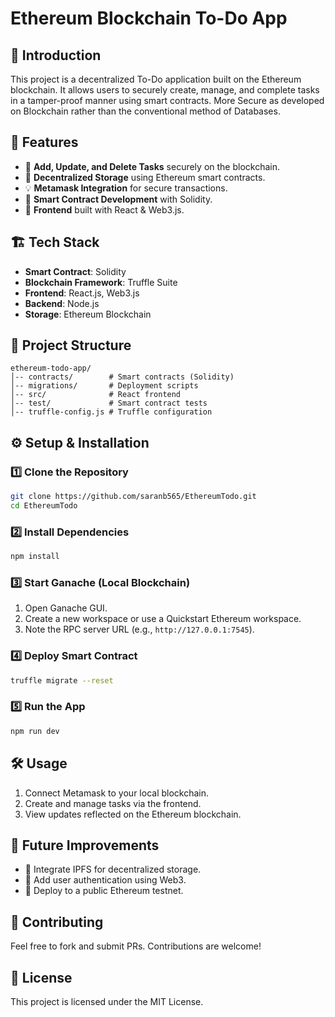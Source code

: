 # Ethereum Blockchain To-Do App

## 📌 Introduction
This project is a decentralized To-Do application built on the Ethereum blockchain. It allows users to securely create, manage, and complete tasks in a tamper-proof manner using smart contracts. More Secure as developed on Blockchain rather than the conventional method of Databases.

## 🚀 Features
- 📝 **Add, Update, and Delete Tasks** securely on the blockchain.
- 🔐 **Decentralized Storage** using Ethereum smart contracts.
- 💡 **Metamask Integration** for secure transactions.
- 📜 **Smart Contract Development** with Solidity.
- 🎯 **Frontend** built with React & Web3.js.

## 🏗️ Tech Stack
- **Smart Contract**: Solidity
- **Blockchain Framework**: Truffle Suite
- **Frontend**: React.js, Web3.js
- **Backend**: Node.js
- **Storage**: Ethereum Blockchain

## 📂 Project Structure
```
ethereum-todo-app/
│-- contracts/        # Smart contracts (Solidity)
│-- migrations/       # Deployment scripts
│-- src/              # React frontend
│-- test/             # Smart contract tests
│-- truffle-config.js # Truffle configuration
```

## ⚙️ Setup & Installation
### 1️⃣ Clone the Repository
```sh
git clone https://github.com/saranb565/EthereumTodo.git
cd EthereumTodo
```

### 2️⃣ Install Dependencies
```sh
npm install
```

### 3️⃣ Start Ganache (Local Blockchain)
1. Open Ganache GUI.
2. Create a new workspace or use a Quickstart Ethereum workspace.
3. Note the RPC server URL (e.g., `http://127.0.0.1:7545`).

### 4️⃣ Deploy Smart Contract
```sh
truffle migrate --reset
```

### 5️⃣ Run the App
```sh
npm run dev
```

## 🛠️ Usage
1. Connect Metamask to your local blockchain.
2. Create and manage tasks via the frontend.
3. View updates reflected on the Ethereum blockchain.

## 🔗 Future Improvements
- 📌 Integrate IPFS for decentralized storage.
- 📌 Add user authentication using Web3.
- 📌 Deploy to a public Ethereum testnet.

## 🤝 Contributing
Feel free to fork and submit PRs. Contributions are welcome!

## 📜 License
This project is licensed under the MIT License.



